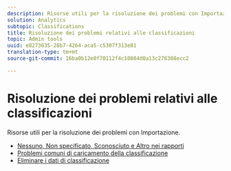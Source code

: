 ```yaml
---
description: Risorse utili per la risoluzione dei problemi con Importazione.
solution: Analytics
subtopic: Classifications
title: Risoluzione dei problemi relativi alle classificazioni
topic: Admin tools
uuid: e8273635-28b7-4264-aca5-c5307f313e81
translation-type: tm+mt
source-git-commit: 16ba0b12e0f70112f4c10804d0a13c278388ecc2

---
```



# Risoluzione dei problemi relativi alle classificazioni

Risorse utili per la risoluzione dei problemi con Importazione.

* [Nessuno, Non specificato, Sconosciuto e Altro nei rapporti](/help/technotes/unspecified.md)
* [Problemi comuni di caricamento della classificazione](http://helpx.adobe.com/analytics/kb/common-saint-upload-issues.html)
* [Eliminare i dati di classificazione](/help/components/c-classifications2/c-classifications-importer/t-delete-classification-data.md)

